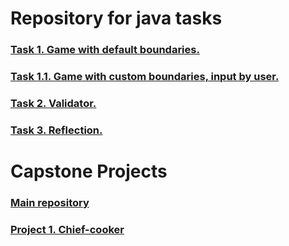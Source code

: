 # Repository for java tasks
### [Task 1. Game with default boundaries.](https://github.com/LimeTheCoder/Training/tree/218ca407573a8583f45c49140aecd73259ce9c62/GuessNumberGame)
### [Task 1.1. Game with custom boundaries, input by user.](../master/GuessNumberGame)
### [Task 2. Validator.](../master/Validation)
### [Task 3. Reflection.](../master/ReflectionTask)

# Capstone Projects

### [Main repository](../master/Projects)
### [Project 1. Chief-cooker](../master/Projects/ChiefTask)
